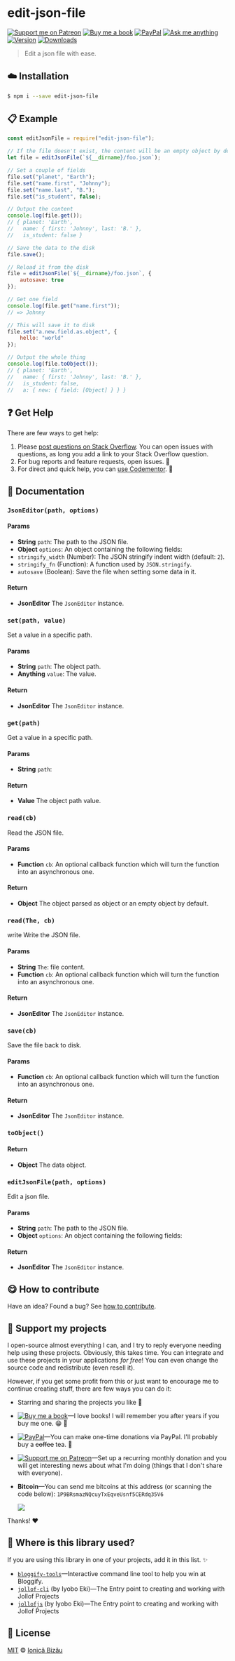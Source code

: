 <!-- Please do not edit this file. Edit the `blah` field in the `package.json` instead. If in doubt, open an issue. -->


# edit-json-file

 [![Support me on Patreon][badge_patreon]][patreon] [![Buy me a book][badge_amazon]][amazon] [![PayPal][badge_paypal_donate]][paypal-donations] [![Ask me anything](https://img.shields.io/badge/ask%20me-anything-1abc9c.svg)](https://github.com/IonicaBizau/ama) [![Version](https://img.shields.io/npm/v/edit-json-file.svg)](https://www.npmjs.com/package/edit-json-file) [![Downloads](https://img.shields.io/npm/dt/edit-json-file.svg)](https://www.npmjs.com/package/edit-json-file)

> Edit a json file with ease.

## :cloud: Installation

```sh
$ npm i --save edit-json-file
```


## :clipboard: Example



```js
const editJsonFile = require("edit-json-file");

// If the file doesn't exist, the content will be an empty object by default.
let file = editJsonFile(`${__dirname}/foo.json`);

// Set a couple of fields
file.set("planet", "Earth");
file.set("name.first", "Johnny");
file.set("name.last", "B.");
file.set("is_student", false);

// Output the content
console.log(file.get());
// { planet: 'Earth',
//   name: { first: 'Johnny', last: 'B.' },
//   is_student: false }

// Save the data to the disk
file.save();

// Reload it from the disk
file = editJsonFile(`${__dirname}/foo.json`, {
    autosave: true
});

// Get one field
console.log(file.get("name.first"));
// => Johnny

// This will save it to disk
file.set("a.new.field.as.object", {
    hello: "world"
});

// Output the whole thing
console.log(file.toObject());
// { planet: 'Earth',
//   name: { first: 'Johnny', last: 'B.' },
//   is_student: false,
//   a: { new: { field: [Object] } } }
```



## :question: Get Help

There are few ways to get help:

 1. Please [post questions on Stack Overflow](https://stackoverflow.com/questions/ask). You can open issues with questions, as long you add a link to your Stack Overflow question.
 2. For bug reports and feature requests, open issues. :bug:
 3. For direct and quick help, you can [use Codementor](https://www.codementor.io/johnnyb). :rocket:


## :memo: Documentation


### `JsonEditor(path, options)`

#### Params

- **String** `path`: The path to the JSON file.
- **Object** `options`: An object containing the following fields:
 - `stringify_width` (Number): The JSON stringify indent width (default: `2`).
 - `stringify_fn` (Function): A function used by `JSON.stringify`.
 - `autosave` (Boolean): Save the file when setting some data in it.

#### Return
- **JsonEditor** The `JsonEditor` instance.

### `set(path, value)`
Set a value in a specific path.

#### Params

- **String** `path`: The object path.
- **Anything** `value`: The value.

#### Return
- **JsonEditor** The `JsonEditor` instance.

### `get(path)`
Get a value in a specific path.

#### Params

- **String** `path`:

#### Return
- **Value** The object path value.

### `read(cb)`
Read the JSON file.

#### Params

- **Function** `cb`: An optional callback function which will turn the function into an asynchronous one.

#### Return
- **Object** The object parsed as object or an empty object by default.

### `read(The, cb)`
write
Write the JSON file.

#### Params

- **String** `The`: file content.
- **Function** `cb`: An optional callback function which will turn the function into an asynchronous one.

#### Return
- **JsonEditor** The `JsonEditor` instance.

### `save(cb)`
Save the file back to disk.

#### Params

- **Function** `cb`: An optional callback function which will turn the function into an asynchronous one.

#### Return
- **JsonEditor** The `JsonEditor` instance.

### `toObject()`

#### Return
- **Object** The data object.

### `editJsonFile(path, options)`
Edit a json file.

#### Params

- **String** `path`: The path to the JSON file.
- **Object** `options`: An object containing the following fields:

#### Return
- **JsonEditor** The `JsonEditor` instance.



## :yum: How to contribute
Have an idea? Found a bug? See [how to contribute][contributing].


## :sparkling_heart: Support my projects

I open-source almost everything I can, and I try to reply everyone needing help using these projects. Obviously,
this takes time. You can integrate and use these projects in your applications *for free*! You can even change the source code and redistribute (even resell it).

However, if you get some profit from this or just want to encourage me to continue creating stuff, there are few ways you can do it:

 - Starring and sharing the projects you like :rocket:
 - [![Buy me a book][badge_amazon]][amazon]—I love books! I will remember you after years if you buy me one. :grin: :book:
 - [![PayPal][badge_paypal]][paypal-donations]—You can make one-time donations via PayPal. I'll probably buy a ~~coffee~~ tea. :tea:
 - [![Support me on Patreon][badge_patreon]][patreon]—Set up a recurring monthly donation and you will get interesting news about what I'm doing (things that I don't share with everyone).
 - **Bitcoin**—You can send me bitcoins at this address (or scanning the code below): `1P9BRsmazNQcuyTxEqveUsnf5CERdq35V6`

    ![](https://i.imgur.com/z6OQI95.png)

Thanks! :heart:


## :dizzy: Where is this library used?
If you are using this library in one of your projects, add it in this list. :sparkles:


 - [`bloggify-tools`](https://github.com/Bloggify/bloggify-tools)—Interactive command line tool to help you win at Bloggify.
 - [`jollof-cli`](https://npmjs.com/package/jollof-cli) (by Iyobo Eki)—The Entry point to creating and working with Jollof Projects
 - [`jollofjs`](https://npmjs.com/package/jollofjs) (by Iyobo Eki)—The Entry point to creating and working with Jollof Projects

## :scroll: License

[MIT][license] © [Ionică Bizău][website]

[badge_patreon]: http://ionicabizau.github.io/badges/patreon.svg
[badge_amazon]: http://ionicabizau.github.io/badges/amazon.svg
[badge_paypal]: http://ionicabizau.github.io/badges/paypal.svg
[badge_paypal_donate]: http://ionicabizau.github.io/badges/paypal_donate.svg
[patreon]: https://www.patreon.com/ionicabizau
[amazon]: http://amzn.eu/hRo9sIZ
[paypal-donations]: https://www.paypal.com/cgi-bin/webscr?cmd=_s-xclick&hosted_button_id=RVXDDLKKLQRJW
[donate-now]: http://i.imgur.com/6cMbHOC.png

[license]: http://showalicense.com/?fullname=Ionic%C4%83%20Biz%C4%83u%20%3Cbizauionica%40gmail.com%3E%20(https%3A%2F%2Fionicabizau.net)&year=2015#license-mit
[website]: https://ionicabizau.net
[contributing]: /CONTRIBUTING.md
[docs]: /DOCUMENTATION.md
